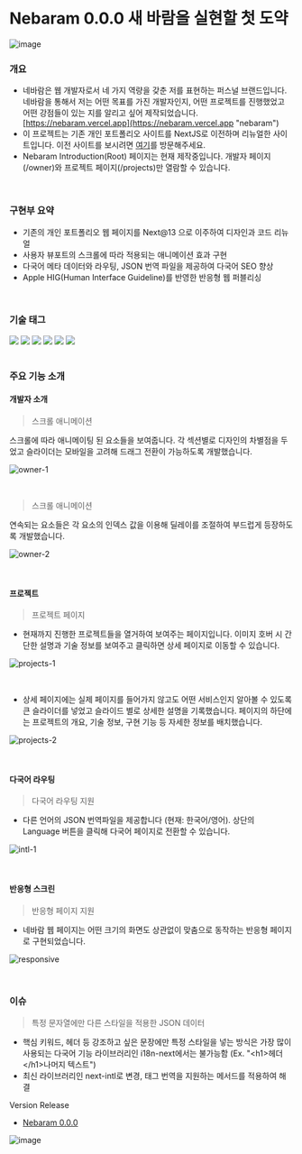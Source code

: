 # Nebaram 0.0.0 새 바람을 실현할 첫 도약

![image](https://github.com/yjglab/nebaram/assets/70316567/7978c884-4f37-43ce-b196-520efe285ba4)

### 개요

- 네바람은 웹 개발자로서 네 가지 역량을 갖춘 저를 표현하는 퍼스널 브랜드입니다. 네바람을 통해서 저는 어떤 목표를 가진 개발자인지, 어떤 프로젝트를 진행했었고 어떤 강점들이 있는 지를 알리고 싶어 제작되었습니다. [https://nebaram.vercel.app](https://nebaram.vercel.app "nebaram")
- 이 프로젝트는 기존 개인 포트폴리오 사이트를 NextJS로 이전하며 리뉴얼한 사이트입니다. 이전 사이트를 보시려면 [여기](https://yukjaekyeong.web.app)를 방문해주세요.
- Nebaram Introduction(Root) 페이지는 현재 제작중입니다. 개발자 페이지(/owner)와 프로젝트 페이지(/projects)만 열람할 수 있습니다.

<br />

### 구현부 요약

- 기존의 개인 포트폴리오 웹 페이지를 Next@13 으로 이주하여 디자인과 코드 리뉴얼
- 사용자 뷰포트의 스크롤에 따라 적용되는 애니메이션 효과 구현
- 다국어 메타 데이터와 라우팅, JSON 번역 파일을 제공하여 다국어 SEO 향상
- Apple HIG(Human Interface Guideline)를 반영한 반응형 웹 퍼블리싱

<br />

### 기술 태그

<div> 
<img src="https://img.shields.io/badge/TypeScript-3178C6?style=for-the-badge&logo=TypeScript&logoColor=white">
<img src="https://img.shields.io/badge/React-61DAFB?style=for-the-badge&logo=React&logoColor=white">
<img src="https://img.shields.io/badge/Next.js-000000?style=for-the-badge&logo=Next.js&logoColor=white">
<img src="https://img.shields.io/badge/Tailwindcss-06B6D4?style=for-the-badge&logo=Tailwindcss&logoColor=black">
<img src="https://img.shields.io/badge/Emotion-569A31?style=for-the-badge&logo=Emotion&logoColor=black">
<img src="https://img.shields.io/badge/Framer-0055FF?style=for-the-badge&logo=Framer&logoColor=black">
</div>

<br />

### 주요 기능 소개

#### 개발자 소개

> 스크롤 애니메이션

스크롤에 따라 애니메이팅 된 요소들을 보여줍니다. 각 섹션별로 디자인의 차별점을 두었고 슬라이더는 모바일을 고려해 드래그 전환이 가능하도록 개발했습니다.

![owner-1](https://github.com/yjglab/nebaram/assets/70316567/b84eb738-49f5-49c4-ad02-bc1dfced6149)

<br />

> 스크롤 애니메이션

연속되는 요소들은 각 요소의 인덱스 값을 이용해 딜레이를 조절하여 부드럽게 등장하도록 개발했습니다.

![owner-2](https://github.com/yjglab/nebaram/assets/70316567/99e6b536-b492-4be1-996a-41d9d7c23b62)

<br />

#### 프로젝트

> 프로젝트 페이지

- 현재까지 진행한 프로젝트들을 열거하여 보여주는 페이지입니다. 이미지 호버 시 간단한 설명과 기술 정보를 보여주고 클릭하면 상세 페이지로 이동할 수 있습니다.

![projects-1](https://github.com/yjglab/nebaram/assets/70316567/9bcc22a8-0795-4c4b-8b3d-cf8e3e92e078)

<br />

- 상세 페이지에는 실제 페이지를 들어가지 않고도 어떤 서비스인지 알아볼 수 있도록 큰 슬라이더를 넣었고 슬라이드 별로 상세한 설명을 기록했습니다. 페이지의 하단에는 프로젝트의 개요, 기술 정보, 구현 기능 등 자세한 정보를 배치했습니다.

![projects-2](https://github.com/yjglab/nebaram/assets/70316567/52c45f50-707f-42e7-8325-0f983bb0bd94)

<br />

#### 다국어 라우팅

> 다국어 라우팅 지원

- 다른 언어의 JSON 번역파일을 제공합니다 (현재: 한국어/영어). 상단의 Language 버튼을 클릭해 다국어 페이지로 전환할 수 있습니다.

![intl-1](https://github.com/yjglab/nebaram/assets/70316567/97621348-7a7d-4a3d-bc1d-f91a0c1ae9df)

<br />

#### 반응형 스크린

> 반응형 페이지 지원

- 네바람 웹 페이지는 어떤 크기의 화면도 상관없이 맞춤으로 동작하는 반응형 페이지로 구현되었습니다.

![responsive](https://github.com/yjglab/nebaram/assets/70316567/afe50c82-d7cf-477b-b2fd-4187106b8939)

<br />

### 이슈

> 특정 문자열에만 다른 스타일을 적용한 JSON 데이터

- 핵심 키워드, 헤더 등 강조하고 싶은 문장에만 특정 스타일을 넣는 방식은 가장 많이 사용되는 다국어 기능 라이브러리인 i18n-next에서는 불가능함 (Ex. "\<h1\>헤더\</h1\>나머지 텍스트")
- 최신 라이브러리인 next-intl로 변경, 태그 번역을 지원하는 메서드를 적용하여 해결

Version Release

- [Nebaram 0.0.0](https://github.com/yjglab/nebaram/releases/tag/0.0.0 "Release 0.0.0")

![image](https://github.com/yjglab/nebaram/assets/70316567/5bc77120-ce07-4052-9db3-460c082852b1)
